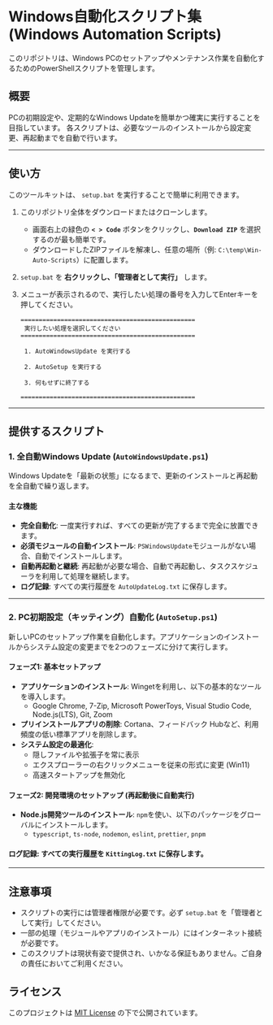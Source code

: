 # Windows自動化スクリプト集 (Windows Automation Scripts)

このリポジトリは、Windows PCのセットアップやメンテナンス作業を自動化するためのPowerShellスクリプトを管理します。

## 概要
PCの初期設定や、定期的なWindows Updateを簡単かつ確実に実行することを目指しています。
各スクリプトは、必要なツールのインストールから設定変更、再起動までを自動で行います。

---

## 使い方
このツールキットは、 `setup.bat` を実行することで簡単に利用できます。

1.  このリポジトリ全体をダウンロードまたはクローンします。
    -   画面右上の緑色の **`< > Code`** ボタンをクリックし、**`Download ZIP`** を選択するのが最も簡単です。
    -   ダウンロードしたZIPファイルを解凍し、任意の場所（例: `C:\temp\Win-Auto-Scripts`）に配置します。

2.  `setup.bat` を **右クリックし、「管理者として実行」** します。

3.  メニューが表示されるので、実行したい処理の番号を入力してEnterキーを押してください。
    ```
    ================================================
     実行したい処理を選択してください
    ================================================

     1. AutoWindowsUpdate を実行する

     2. AutoSetup を実行する

     3. 何もせずに終了する

    ================================================
    ```

---

## 提供するスクリプト

### 1. 全自動Windows Update (`AutoWindowsUpdate.ps1`)
Windows Updateを「最新の状態」になるまで、更新のインストールと再起動を全自動で繰り返します。

#### 主な機能
-   **完全自動化**: 一度実行すれば、すべての更新が完了するまで完全に放置できます。
-   **必須モジュールの自動インストール**: `PSWindowsUpdate`モジュールがない場合、自動でインストールします。
-   **自動再起動と継続**: 再起動が必要な場合、自動で再起動し、タスクスケジューラを利用して処理を継続します。
-   **ログ記録**: すべての実行履歴を `AutoUpdateLog.txt` に保存します。

---

### 2. PC初期設定（キッティング）自動化 (`AutoSetup.ps1`)
新しいPCのセットアップ作業を自動化します。アプリケーションのインストールからシステム設定の変更までを2つのフェーズに分けて実行します。

#### フェーズ1: 基本セットアップ
-   **アプリケーションのインストール**: Wingetを利用し、以下の基本的なツールを導入します。
    -   Google Chrome, 7-Zip, Microsoft PowerToys, Visual Studio Code, Node.js(LTS), Git, Zoom
-   **プリインストールアプリの削除**: Cortana、フィードバック Hubなど、利用頻度の低い標準アプリを削除します。
-   **システム設定の最適化**:
    -   隠しファイルや拡張子を常に表示
    -   エクスプローラーの右クリックメニューを従来の形式に変更 (Win11)
    -   高速スタートアップを無効化

#### フェーズ2: 開発環境のセットアップ (再起動後に自動実行)
-   **Node.js開発ツールのインストール**: `npm`を使い、以下のパッケージをグローバルにインストールします。
    -   `typescript`, `ts-node`, `nodemon`, `eslint`, `prettier`, `pnpm`

#### ログ記録: すべての実行履歴を `KittingLog.txt` に保存します。

---

## 注意事項
-   スクリプトの実行には管理者権限が必要です。必ず `setup.bat` を「管理者として実行」してください。
-   一部の処理（モジュールやアプリのインストール）にはインターネット接続が必要です。
-   このスクリプトは現状有姿で提供され、いかなる保証もありません。ご自身の責任においてご利用ください。

## ライセンス
このプロジェクトは [MIT License](LICENSE) の下で公開されています。
